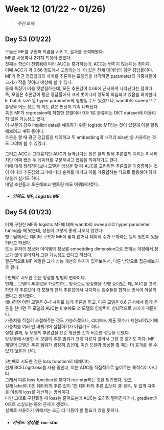 Week 12 (01/22 ~ 01/26)
===
>  ##### 주간 요약
>  

Day 53 (01/22)
---
오늘은 MF를 구현해 학습을 시키고, 결과를 분석해봤다.  
MF를 사용하니 2가지 특징이 있었다.  
첫째는 학습이 진행됨에 따라 AUC는 증가하는데, ACC는 변하지 않는다는 점이다.  
이때 ACC가 약 0.66 정도에서 고정되는데, 이 값은 전체 데이터의 평균 정답률이다.  
MF가 평균 정답률과의 차이를 추론하는 모델임을 생각하면 parameter의 가중치들이 크기가 작을 것이라 예상해 볼 수 있다.  
둘째 특징이 이를 뒷받침하는데, 모든 추론값이 0.66에 근사하게 나타난다는 점이다.  
즉, 모델은 추론값이 평균 정답률에서 크게 벗어나지 않도록 학습되고 있음을 의미한다.  
lr, batch size 등 hyper parameter의 영향일 수도 있겠으나, wandb의 sweep으로 튜닝을 어느 정도 해 봐도 같은 현상이 계속 나타났다.  
혹은 MF가 regression에 적합한 모델이라 0과 1로 분류되는 DKT dataset에 어울리지 않을 가능성도 있다.  
이 부분의 경우 implicit data를 예측하기 위한 logistic MF라는 것이 있길래 이걸 활용해보려고 계획 중이다.  
추론을 할 때 평균 정답률을 제외하고 두 embedding의 내적과 bias만을 사용하는 것도 고려해 볼 수 있겠다.  

그리고 ACC는 그대로지만 AUC가 늘어난다는 점은 달리 말해 추론값의 차이는 미세하지만 어찌 됐든 두 데이터를 구분해내고 있음을 의미하기도 한다.  
이에 대해 정리하다보니 모델을 앙상블 할 때 AUC를 고려하면 추론값을 가중합하는 것이 아니라 추론값의 크기에 따라 순위를 매기고 이를 가중합하는 식으로 활용해야 하지 않을까 싶기도 하다.  
내일 조원들과 토론해보고 멘토링 때도 여쭤봐야겠다.  

+ ##### 키워드: MF, Logistic MF

Day 54 (01/23)
---
어제 구현한 MF와 logistic MF에 대해 wandb의 sweep으로 hyper parameter tuning을 해 봤는데, 성능이 그렇게 좋게 나오지 않았다.  
멘토님께서는 데이터 구조가 MF에 맞지 않거나 데이터 수가 모자라는 등의 원인이 있을 거라고 하셨다.  
또는 유저의 정보와 아이템의 정보를 embedding dimension으로 쪼개는 과정에서 정보가 많이 흩어져서 그럴 가능성도 있다고 하셨다.  
결론적으로 MF 계열은 크게 성능 개선의 여지가 없어보여서, 다른 방향으로 접근해보기로 했다.  

2번째로 시도한 것은 앙상블 방법의 변화이다.  
현재는 모델의 추론값을 가중합하는 방식으로 앙상블을 진행 중이었는데, AUC를 고려하면 각 추론값이 각 모델의 전체 추론값에서 차지하는 등수들을 합하는 방식이 어울리겠다고 생각했다.  
왜냐하면 어떤 모델은 0~1 사이로 넓게 추론을 하고, 다른 모델은 0.6 근처에서 좁게 추론을 한다면 두 모델의 AUC는 비슷해도 첫 모델의 영향력이 상대적으로 커지기 때문이다.  
가중치를 적절히 조절해주는 것도 가능하겠으나, 리더보드 제출 횟수가 제한되어있기에 가중치를 여러 번 바꿔가며 실험하기가 어렵기도 하다.  
실험 결과, 두 모델의 추론값을 단순 평균한 것과 비슷한 성능을 보였다.  
앙상블에 사용한 두 모델의 추론 범위가 크게 다르지 않아서 그런 것 같기도 하다. MF 계열의 모델은 추론 범위가 굉장히 좁은데, 이런 모델과 앙상블 할 때는 더 효과를 볼 수 있지 않을까 싶다.  

3번째로 시도한 것은 loss function의 대체이다.  
현재 BCELogitLoss를 사용 중인데, 이는 AUC를 직접적으로 높여주는 목적식이 아니다.  
그래서 다른 loss function을 찾다가 roc-star라는 것을 발견했다. [링크](https://github.com/iridiumblue/roc-star)  
실제 label이 0인 데이터의 추론 값이 1인 데이터의 추론 값보다 클 경우, 두 값의 차이를 이용해 loss를 계산하는 방식이다.  
다만 그대로 구현했을 때 loss는 줄어드는데 AUC는 오히려 떨어진다거나, gradient가 0으로 소실되는 등의 문제가 생겼다.  
실제로 사용하기 위해서는 조금 더 다듬어 볼 필요가 있을 듯하다.  

+ ##### 키워드: 앙상블, roc-star

